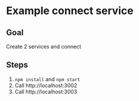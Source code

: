 # Example connect service

## Goal

Create 2 services and connect

## Steps

1. `npm install` and `npm start`
2. Call http://localhost:3002
3. Call http://localhost:3003